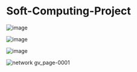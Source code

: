 # Soft-Computing-Project

![image](https://user-images.githubusercontent.com/85796958/162601334-25877600-346c-4542-a8ae-93885115f509.png)

![image](https://user-images.githubusercontent.com/85796958/162601346-1c6ff469-d9d3-4e1d-8c7d-73834a46551f.png)

![image](https://user-images.githubusercontent.com/85796958/162601353-9d34d31d-b1b6-4941-8c6c-184b36c83286.png)


![network gv_page-0001](https://user-images.githubusercontent.com/85796958/162601116-26903f04-f69c-4639-9b8d-f017c35f51f1.jpg)

